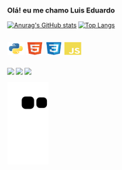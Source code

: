 ### Olá! eu me chamo Luis Eduardo

[![Anurag's GitHub stats](https://github-readme-stats.vercel.app/api?username=EduMarquesz&count_private=true&show_icons=true&theme=transparent&include_all_commits=true)](https://github.com/EduMarquesz/github-readme-stats)
[![Top Langs](https://github-readme-stats.vercel.app/api/top-langs/?username=EduMarquesz&count_private=true&show_icons=true&theme=transparent&include_all_commits=true&layout=compact)](https://github.com/EduMarquesz/github-readme-stats)

<div style="display: inline_block"><br>
  <img align="center" alt="Rafa-Python" height="30" width="40" src="https://raw.githubusercontent.com/devicons/devicon/master/icons/python/python-original.svg">
  <img align="center" alt="Rafa-HTML" height="30" width="40" src="https://raw.githubusercontent.com/devicons/devicon/master/icons/html5/html5-original.svg">
  <img align="center" alt="Rafa-CSS" height="30" width="40" src="https://raw.githubusercontent.com/devicons/devicon/master/icons/css3/css3-original.svg">
  <img align="center" alt="Rafa-Js" height="30" width="40" src="https://raw.githubusercontent.com/devicons/devicon/master/icons/javascript/javascript-plain.svg">
</div>
  
##
  
<div>
  <a href="https://www.instagram.com/edu.marquesz/" target="_blank"><img src="https://img.shields.io/badge/-Instagram-%23E4405F?style=for-the-badge&logo=instagram&logoColor=white" target="_blank"></a>
 <a href = "mailto:luiseduardo.marques.ds@gmail.com"><img src="https://img.shields.io/badge/-Gmail-%23333?style=for-the-badge&logo=gmail&logoColor=white" target="_blank"></a>
 <a href="https://www.linkedin.com/in/luiseduardomarquedasilva/" target="_blank"><img src="https://img.shields.io/badge/-LinkedIn-%230077B5?style=for-the-badge&logo=linkedin&logoColor=white" target="_blank"></a>
  
  ![Snake animation](https://github.com/EduMarquesz/EduMarquesz/blob/output/github-contribution-grid-snake.svg)
</div>
